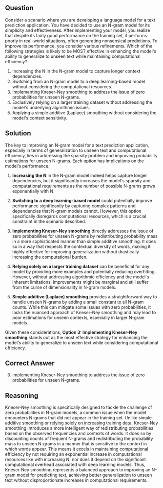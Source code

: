 ## Question

Consider a scenario where you are developing a language model for a text prediction application. You have decided to use an N-gram model for its simplicity and effectiveness. After implementing your model, you realize that despite its fairly good performance on the training set, it performs poorly in real-world situations, often generating nonsensical predictions. To improve its performance, you consider various refinements. Which of the following strategies is likely to be MOST effective in enhancing the model's ability to generalize to unseen text while maintaining computational efficiency?

1. Increasing the N in the N-gram model to capture longer context dependencies.
2. Switching from an N-gram model to a deep learning-based model without considering the computational resources.
3. Implementing Kneser-Ney smoothing to address the issue of zero probabilities for unseen N-grams.
4. Exclusively relying on a larger training dataset without addressing the model's underlying algorithmic issues.
5. Applying a simple additive (Laplace) smoothing without considering the model's context sensitivity.

## Solution

The key to improving an N-gram model for a text prediction application, especially in terms of generalization to unseen text and computational efficiency, lies in addressing the sparsity problem and improving probability estimations for unseen N-grams. Each option has implications on the model's performance:

1. **Increasing the N** in the N-gram model indeed helps capture longer dependencies, but it significantly increases the model's sparsity and computational requirements as the number of possible N-grams grows exponentially with N.

2. **Switching to a deep learning-based model** could potentially improve performance significantly by capturing complex patterns and dependencies that N-gram models cannot. However, this option specifically disregards computational resources, which is a crucial constraint in the scenario described.

3. **Implementing Kneser-Ney smoothing** directly addresses the issue of zero probabilities for unseen N-grams by redistributing probability mass in a more sophisticated manner than simple additive smoothing. It does so in a way that respects the contextual diversity of words, making it highly effective for improving generalization without drastically increasing the computational burden.

4. **Relying solely on a larger training dataset** can be beneficial for any model by providing more examples and potentially reducing overfitting. However, without addressing algorithmic efficiency and the model's inherent limitations, improvements might be marginal and still suffer from the curse of dimensionality in N-gram models.

5. **Simple additive (Laplace) smoothing** provides a straightforward way to handle unseen N-grams by adding a small constant to all N-gram counts. While this can mitigate some issues with zero probabilities, it lacks the nuanced approach of Kneser-Ney smoothing and may lead to poor estimations for unseen contexts, especially in larger N-gram models.

Given these considerations, **Option 3: Implementing Kneser-Ney smoothing** stands out as the most effective strategy for enhancing the model's ability to generalize to unseen text while considering computational efficiency.

## Correct Answer

3. Implementing Kneser-Ney smoothing to address the issue of zero probabilities for unseen N-grams.

## Reasoning

Kneser-Ney smoothing is specifically designed to tackle the challenge of zero probabilities in N-gram models, a common issue when the model encounters N-grams that did not appear in the training set. Unlike simple additive smoothing or relying solely on increasing training data, Kneser-Ney smoothing introduces a more intelligent way of redistributing probabilities based on the observed frequencies and contexts of words. It does so by discounting counts of frequent N-grams and redistributing the probability mass to unseen N-grams in a manner that is sensitive to the context in which words appear. This means it excels in maintaining computational efficiency by not requiring an exponential increase in computational resources like with increasing N, nor does it depend on the significant computational overhead associated with deep learning models. Thus, Kneser-Ney smoothing represents a balanced approach to improving an N-gram model for predicting text, achieving better generalization to unseen text without disproportionate increases in computational requirements.